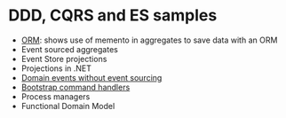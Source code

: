 # DDD, CQRS and ES samples

- [ORM](/OrmAggregates): shows use of memento in aggregates to save data with an ORM
- Event sourced aggregates
- Event Store projections
- Projections in .NET
- [Domain events without event sourcing](/DomainEvents)
- [Bootstrap command handlers](/CommandHandlers)
- Process managers
- Functional Domain Model